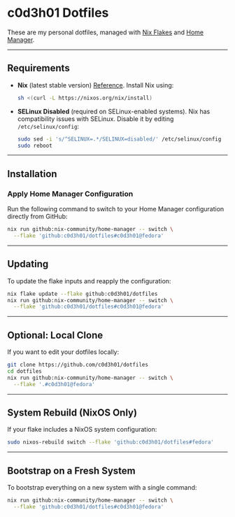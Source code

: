 # **c0d3h01 Dotfiles**

These are my personal dotfiles, managed with [Nix Flakes](https://nixos.org/manual/nix/stable/command-ref/new-cli/nix3-flake) and [Home Manager](https://nix-community.github.io/home-manager/).

---

## **Requirements**

* **Nix** (latest stable version) [Reference](https://nixos.org/download/).
  Install Nix using:

  ```bash
  sh <(curl -L https://nixos.org/nix/install)
  ```

* **SELinux Disabled** (required on SELinux-enabled systems).
  Nix has compatibility issues with SELinux. Disable it by editing `/etc/selinux/config`:

  ```bash
  sudo sed -i 's/^SELINUX=.*/SELINUX=disabled/' /etc/selinux/config
  sudo reboot
  ```

---

## **Installation**

### **Apply Home Manager Configuration**

Run the following command to switch to your Home Manager configuration directly from GitHub:

```bash
nix run github:nix-community/home-manager -- switch \
  --flake 'github:c0d3h01/dotfiles#c0d3h01@fedora'
```

---

## **Updating**

To update the flake inputs and reapply the configuration:

```bash
nix flake update --flake github:c0d3h01/dotfiles
nix run github:nix-community/home-manager -- switch \
  --flake 'github:c0d3h01/dotfiles#c0d3h01@fedora'
```

---

## **Optional: Local Clone**

If you want to edit your dotfiles locally:

```bash
git clone https://github.com/c0d3h01/dotfiles
cd dotfiles
nix run github:nix-community/home-manager -- switch \
  --flake '.#c0d3h01@fedora'
```

---

## **System Rebuild (NixOS Only)**

If your flake includes a NixOS system configuration:

```bash
sudo nixos-rebuild switch --flake 'github:c0d3h01/dotfiles#fedora'
```

---

## **Bootstrap on a Fresh System**

To bootstrap everything on a new system with a single command:

```bash
nix run github:nix-community/home-manager -- switch \
  --flake 'github:c0d3h01/dotfiles#c0d3h01@fedora'
```
